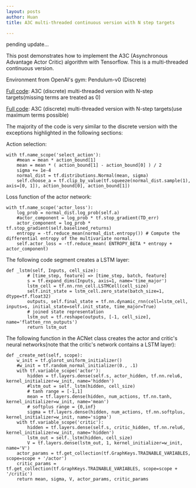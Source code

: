 ```yaml
---
layout: posts
author: Huan
title: A3C multi-threaded continuous version with N step targets

---
```

pending update...

This post demonstrates how to implement the A3C (Asynchronous Advantage Actor Critic) algorithm with Tensorflow. This is a multi-threaded continuous version.

Environment from OpenAI's gym: Pendulum-v0 (Discrete)

[Full code](https://): A3C (discrete) multi-threaded version with N-step targets(missing terms are treated as 0)

[Full code](https://): A3C (discrete) multi-threaded version with N-step
targets(use maximum terms possible)

The majority of the code is very similar to the discrete version with the exceptions highlighted in the following sections:

Action selection:

```
with tf.name_scope('select_action'):
    #mean = mean * action_bound[1]                   
    mean = mean * ( action_bound[1] - action_bound[0] ) / 2
    sigma += 1e-4
    normal_dist = tf.distributions.Normal(mean, sigma)                     
    self.choose_a = tf.clip_by_value(tf.squeeze(normal_dist.sample(1), axis=[0, 1]), action_bound[0], action_bound[1])                  
```

Loss function of the actor network:

```
with tf.name_scope('actor_loss'):
    log_prob = normal_dist.log_prob(self.a)
    #actor_component = log_prob * tf.stop_gradient(TD_err)
    actor_component = log_prob * tf.stop_gradient(self.baselined_returns)
    entropy = -tf.reduce_mean(normal_dist.entropy()) # Compute the differential entropy of the multivariate normal.                   
    self.actor_loss = -tf.reduce_mean( ENTROPY_BETA * entropy + actor_component)
```

The following code segment creates a LSTM layer:

```
def _lstm(self, Inputs, cell_size):
        # [time_step, feature] => [time_step, batch, feature]
        s = tf.expand_dims(Inputs, axis=1, name='time_major')  
        lstm_cell = tf.nn.rnn_cell.LSTMCell(cell_size)
        self.init_state = lstm_cell.zero_state(batch_size=1, dtype=tf.float32)
        outputs, self.final_state = tf.nn.dynamic_rnn(cell=lstm_cell, inputs=s, initial_state=self.init_state, time_major=True)
        # joined state representation          
        lstm_out = tf.reshape(outputs, [-1, cell_size], name='flatten_rnn_outputs')  
        return lstm_out
```

The following function in the ACNet class creates the actor and critic's neural networks(note that the critic's network contains a LSTM layer):

```
def _create_net(self, scope):
    w_init = tf.glorot_uniform_initializer()
    #w_init = tf.random_normal_initializer(0., .1)
    with tf.variable_scope('actor'):                        
        hidden = tf.layers.dense(self.s, actor_hidden, tf.nn.relu6, kernel_initializer=w_init, name='hidden')            
        #lstm_out = self._lstm(hidden, cell_size)
        # tanh range = [-1,1]
        mean = tf.layers.dense(hidden, num_actions, tf.nn.tanh, kernel_initializer=w_init, name='mean')
        # softplus range = {0,inf}
        sigma = tf.layers.dense(hidden, num_actions, tf.nn.softplus, kernel_initializer=w_init, name='sigma')
    with tf.variable_scope('critic'):
        hidden = tf.layers.dense(self.s, critic_hidden, tf.nn.relu6, kernel_initializer=w_init, name='hidden')
        lstm_out = self._lstm(hidden, cell_size)
        V = tf.layers.dense(lstm_out, 1, kernel_initializer=w_init, name='V')  
    actor_params = tf.get_collection(tf.GraphKeys.TRAINABLE_VARIABLES, scope=scope + '/actor')
    critic_params = tf.get_collection(tf.GraphKeys.TRAINABLE_VARIABLES, scope=scope + '/critic')
    return mean, sigma, V, actor_params, critic_params
```
